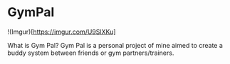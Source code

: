 # GymPal
!(Imgur)[https://imgur.com/U9SlXKu]

What is Gym Pal?
Gym Pal is a personal project of mine aimed to create a buddy system between friends or gym partners/trainers.

